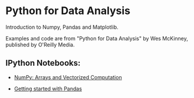 # Python for Data Analysis

Introduction to Numpy, Pandas and Matplotlib.

Examples and code are from "Python for Data Analysis" by Wes McKinney, published by O'Reilly Media.

## IPython Notebooks:

- [NumPy: Arrays and Vectorized Computation](https://nbviewer.jupyter.org/github/vorsatti/Python-for-Data-Analysis/blob/master/NumPy.ipynb)

- [Getting started with Pandas](https://nbviewer.jupyter.org/github/vorsatti/Python-for-Data-Analysis/blob/master/Getting%20started%20with%20Pandas.ipynb)